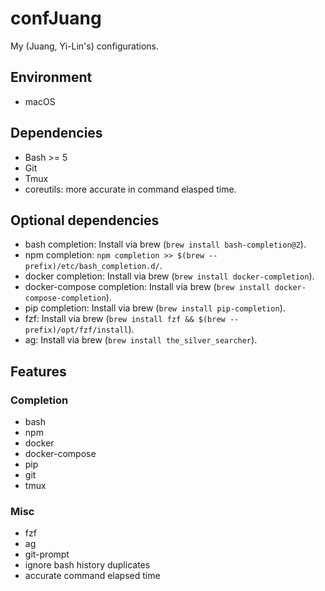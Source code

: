 # confJuang

My (Juang, Yi-Lin's) configurations.

## Environment

- macOS

## Dependencies

- Bash >= 5
- Git
- Tmux
- coreutils: more accurate in command elasped time.

## Optional dependencies

- bash completion: Install via brew (`brew install bash-completion@2`).
- npm completion: `npm completion >> $(brew --prefix)/etc/bash_completion.d/`.
- docker completion: Install via brew (`brew install docker-completion`).
- docker-compose completion: Install via brew (`brew install docker-compose-completion`).
- pip completion: Install via brew (`brew install pip-completion`).
- fzf: Install via brew (`brew install fzf && $(brew --prefix)/opt/fzf/install`).
- ag: Install via brew (`brew install the_silver_searcher`).

## Features

### Completion

- bash
- npm
- docker
- docker-compose
- pip
- git
- tmux

### Misc

- fzf
- ag
- git-prompt
- ignore bash history duplicates
- accurate command elapsed time
